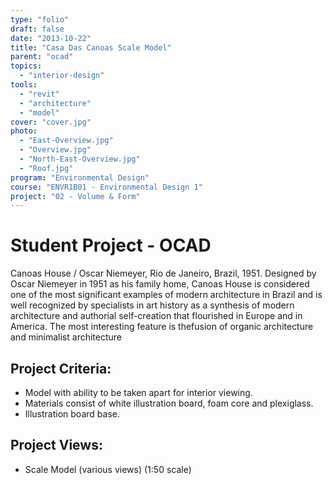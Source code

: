 ```yaml
---
type: "folio"
draft: false
date: "2013-10-22"
title: "Casa Das Canoas Scale Model"
parent: "ocad"
topics:
  - "interior-design"
tools:
  - "revit"
  - "architecture"
  - "model"
cover: "cover.jpg"
photo:
  - "East-Overview.jpg"
  - "Overview.jpg"
  - "North-East-Overview.jpg"
  - "Roof.jpg"
program: "Environmental Design"
course: "ENVR1B01 - Environmental Design 1"
project: "02 - Volume & Form"
---
```

# Student Project - OCAD
Canoas House / Oscar Niemeyer, Rio de Janeiro, Brazil, 1951. Designed by Oscar Niemeyer in 1951 as his family home, Canoas House is considered one of the most significant examples of modern architecture in Brazil and is well recognized by specialists in art history as a synthesis of modern architecture and authorial self-creation that flourished in Europe and in America. The most interesting feature is thefusion of organic architecture and minimalist architecture

## Project Criteria:
* Model with ability to be taken apart for interior viewing.
* Materials consist of white illustration board, foam core and plexiglass.
* Illustration board base.

## Project Views:
* Scale Model (various views) (1:50 scale)
